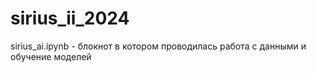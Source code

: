 # sirius_ii_2024
sirius_ai.ipynb - блокнот в котором проводилась работа с данными и обучение моделей 
